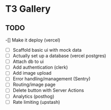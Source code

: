 # T3 Gallery

## TODO

-[] Make it deploy (vercel)

- [ ] Scaffold basic ui with mock data
- [ ] Actually set up a database (vercel postgres)
- [ ]  Attach db to ui
- [ ]  Add authentication (clerk)
- [ ]  Add image upload
- [ ]  Error handling/management (Sentry)
- [ ]  Routing/image page
- [ ]  Delete button with Server Actions
- [ ]  Analytics (posthog)
- [ ]  Rate limiting (upstash)
